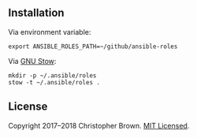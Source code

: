 ## Installation

Via environment variable:

    export ANSIBLE_ROLES_PATH=~/github/ansible-roles

Via [GNU Stow](https://www.gnu.org/software/stow/):

    mkdir -p ~/.ansible/roles
    stow -t ~/.ansible/roles .


## License

Copyright 2017–2018 Christopher Brown.
[MIT Licensed](https://chbrown.github.io/licenses/MIT/#2017-2018).
